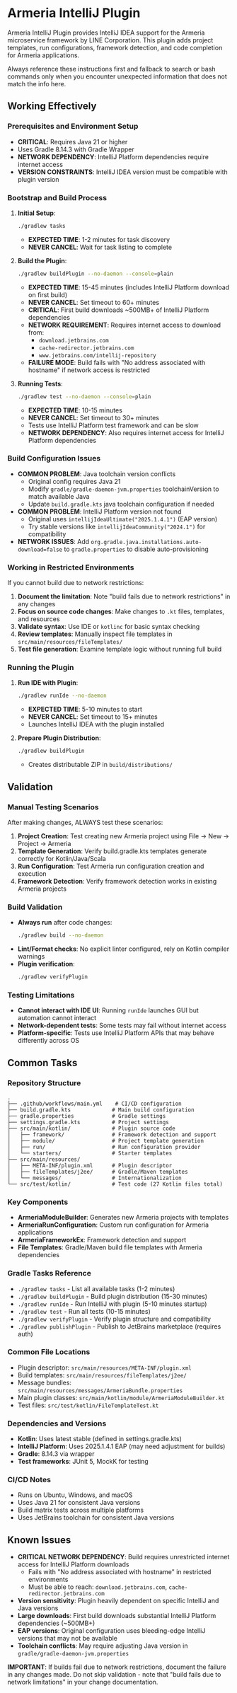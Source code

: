# Armeria IntelliJ Plugin
Armeria IntelliJ Plugin provides IntelliJ IDEA support for the Armeria microservice framework by LINE Corporation. This plugin adds project templates, run configurations, framework detection, and code completion for Armeria applications.

Always reference these instructions first and fallback to search or bash commands only when you encounter unexpected information that does not match the info here.

## Working Effectively

### Prerequisites and Environment Setup
- **CRITICAL**: Requires Java 21 or higher
- Uses Gradle 8.14.3 with Gradle Wrapper
- **NETWORK DEPENDENCY**: IntelliJ Platform dependencies require internet access
- **VERSION CONSTRAINTS**: IntelliJ IDEA version must be compatible with plugin version

### Bootstrap and Build Process
1. **Initial Setup**:
   ```bash
   ./gradlew tasks
   ```
   - **EXPECTED TIME**: 1-2 minutes for task discovery
   - **NEVER CANCEL**: Wait for task listing to complete

2. **Build the Plugin**:
   ```bash
   ./gradlew buildPlugin --no-daemon --console=plain
   ```
   - **EXPECTED TIME**: 15-45 minutes (includes IntelliJ Platform download on first build)
   - **NEVER CANCEL**: Set timeout to 60+ minutes
   - **CRITICAL**: First build downloads ~500MB+ of IntelliJ Platform dependencies
   - **NETWORK REQUIREMENT**: Requires internet access to download from:
     - `download.jetbrains.com` 
     - `cache-redirector.jetbrains.com`
     - `www.jetbrains.com/intellij-repository`
   - **FAILURE MODE**: Build fails with "No address associated with hostname" if network access is restricted

3. **Running Tests**:
   ```bash
   ./gradlew test --no-daemon --console=plain
   ```
   - **EXPECTED TIME**: 10-15 minutes  
   - **NEVER CANCEL**: Set timeout to 30+ minutes
   - Tests use IntelliJ Platform test framework and can be slow
   - **NETWORK DEPENDENCY**: Also requires internet access for IntelliJ Platform dependencies

### Build Configuration Issues
- **COMMON PROBLEM**: Java toolchain version conflicts
  - Original config requires Java 21
  - Modify `gradle/gradle-daemon-jvm.properties` toolchainVersion to match available Java
  - Update `build.gradle.kts` java toolchain configuration if needed
- **COMMON PROBLEM**: IntelliJ Platform version not found
  - Original uses `intellijIdeaUltimate("2025.1.4.1")` (EAP version)
  - Try stable versions like `intellijIdeaCommunity("2024.1")` for compatibility
- **NETWORK ISSUES**: Add `org.gradle.java.installations.auto-download=false` to `gradle.properties` to disable auto-provisioning

### Working in Restricted Environments
If you cannot build due to network restrictions:
1. **Document the limitation**: Note "build fails due to network restrictions" in any changes
2. **Focus on source code changes**: Make changes to `.kt` files, templates, and resources
3. **Validate syntax**: Use IDE or `kotlinc` for basic syntax checking
4. **Review templates**: Manually inspect file templates in `src/main/resources/fileTemplates/`
5. **Test file generation**: Examine template logic without running full build

### Running the Plugin
1. **Run IDE with Plugin**:
   ```bash
   ./gradlew runIde --no-daemon
   ```
   - **EXPECTED TIME**: 5-10 minutes to start
   - **NEVER CANCEL**: Set timeout to 15+ minutes
   - Launches IntelliJ IDEA with the plugin installed

2. **Prepare Plugin Distribution**:
   ```bash
   ./gradlew buildPlugin
   ```
   - Creates distributable ZIP in `build/distributions/`

## Validation

### Manual Testing Scenarios
After making changes, ALWAYS test these scenarios:
1. **Project Creation**: Test creating new Armeria project using File → New → Project → Armeria
2. **Template Generation**: Verify build.gradle.kts templates generate correctly for Kotlin/Java/Scala
3. **Run Configuration**: Test Armeria run configuration creation and execution
4. **Framework Detection**: Verify framework detection works in existing Armeria projects

### Build Validation
- **Always run** after code changes:
  ```bash
  ./gradlew build --no-daemon
  ```
- **Lint/Format checks**: No explicit linter configured, rely on Kotlin compiler warnings
- **Plugin verification**:
  ```bash
  ./gradlew verifyPlugin
  ```

### Testing Limitations
- **Cannot interact with IDE UI**: Running `runIde` launches GUI but automation cannot interact
- **Network-dependent tests**: Some tests may fail without internet access
- **Platform-specific**: Tests use IntelliJ Platform APIs that may behave differently across OS

## Common Tasks

### Repository Structure
```
.
├── .github/workflows/main.yml    # CI/CD configuration
├── build.gradle.kts             # Main build configuration
├── gradle.properties            # Gradle settings
├── settings.gradle.kts          # Project settings
├── src/main/kotlin/             # Plugin source code
│   ├── framework/               # Framework detection and support
│   ├── module/                  # Project template generation
│   ├── run/                     # Run configuration provider
│   └── starters/                # Starter templates
├── src/main/resources/
│   ├── META-INF/plugin.xml      # Plugin descriptor
│   ├── fileTemplates/j2ee/      # Gradle/Maven templates
│   └── messages/                # Internationalization
└── src/test/kotlin/             # Test code (27 Kotlin files total)
```

### Key Components
- **ArmeriaModuleBuilder**: Generates new Armeria projects with templates
- **ArmeriaRunConfiguration**: Custom run configuration for Armeria applications
- **ArmeriaFrameworkEx**: Framework detection and support
- **File Templates**: Gradle/Maven build file templates with Armeria dependencies

### Gradle Tasks Reference
- `./gradlew tasks` - List all available tasks (1-2 minutes)
- `./gradlew buildPlugin` - Build plugin distribution (15-30 minutes)
- `./gradlew runIde` - Run IntelliJ with plugin (5-10 minutes startup)
- `./gradlew test` - Run all tests (10-15 minutes)
- `./gradlew verifyPlugin` - Verify plugin structure and compatibility
- `./gradlew publishPlugin` - Publish to JetBrains marketplace (requires auth)

### Common File Locations
- Plugin descriptor: `src/main/resources/META-INF/plugin.xml`
- Build templates: `src/main/resources/fileTemplates/j2ee/`
- Message bundles: `src/main/resources/messages/ArmeriaBundle.properties`
- Main plugin classes: `src/main/kotlin/module/ArmeriaModuleBuilder.kt`
- Test files: `src/test/kotlin/FileTemplateTest.kt`

### Dependencies and Versions
- **Kotlin**: Uses latest stable (defined in settings.gradle.kts)
- **IntelliJ Platform**: Uses 2025.1.4.1 EAP (may need adjustment for builds)
- **Gradle**: 8.14.3 via wrapper
- **Test frameworks**: JUnit 5, MockK for testing

### CI/CD Notes
- Runs on Ubuntu, Windows, and macOS
- Uses Java 21 for consistent Java versions
- Build matrix tests across multiple platforms
- Uses JetBrains toolchain for consistent Java versions

## Known Issues
- **CRITICAL NETWORK DEPENDENCY**: Build requires unrestricted internet access for IntelliJ Platform downloads
  - Fails with "No address associated with hostname" in restricted environments
  - Must be able to reach: `download.jetbrains.com`, `cache-redirector.jetbrains.com`
- **Version sensitivity**: Plugin heavily dependent on specific IntelliJ and Java versions
- **Large downloads**: First build downloads substantial IntelliJ Platform dependencies (~500MB+)
- **EAP versions**: Original configuration uses bleeding-edge IntelliJ versions that may not be available
- **Toolchain conflicts**: May require adjusting Java version in `gradle/gradle-daemon-jvm.properties`

**IMPORTANT**: If builds fail due to network restrictions, document the failure in any changes made. Do not skip validation - note that "build fails due to network limitations" in your change documentation.